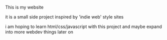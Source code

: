 This is my website 

it is a small side project inspired by 'indie web' style sites 

i am hoping to learn html/css/javascript with this project and maybe expand into more webdev things later on